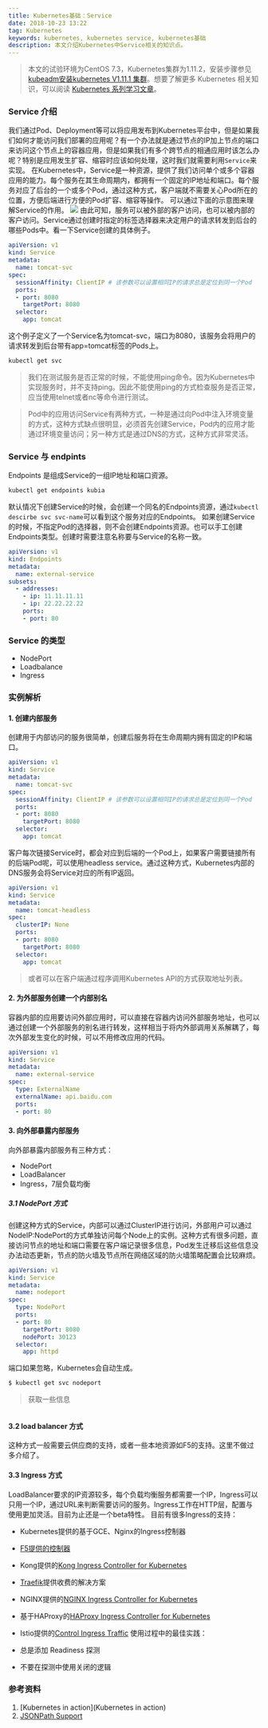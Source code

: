 ```yaml
---
title: Kubernetes基础：Service
date: 2018-10-23 13:22
tag: Kubernetes
keywords: kubernetes, kubernetes service, kubernetes基础
description: 本文介绍Kubernetes中Service相关的知识点。
---
```


> 本文的试验环境为CentOS 7.3，Kubernetes集群为1.11.2，安装步骤参见[kubeadm安装kubernetes V1.11.1 集群](https://www.edulinks.cn/2018/07/24/20180724-kubeadm-install-kubernetes/)。想要了解更多 Kubernetes 相关知识，可以阅读 [Kubernetes 系列学习文章](http://www.edulinks.cn/2020/10/16/20201016-kubernetes-articles/)。

### Service 介绍

我们通过Pod、Deployment等可以将应用发布到Kubernetes平台中，但是如果我们如何才能访问我们部署的应用呢？有一个办法就是通过节点的IP加上节点的端口来访问这个节点上的容器应用，但是如果我们有多个跨节点的相通应用时该怎么办呢？特别是应用发生扩容、缩容时应该如何处理，这时我们就需要利用```Service```来实现。
在Kubernetes中，Service是一种资源，提供了我们访问单个或多个容器应用的能力。每个服务在其生命周期内，都拥有一个固定的IP地址和端口。每个服务对应了后台的一个或多个Pod，通过这种方式，客户端就不需要关心Pod所在的位置，方便后端进行方便的Pod扩容、缩容等操作。
可以通过下面的示意图来理解Service的作用。
![](20181023-kubernetes-service/39469-20181023132306675-1899988743.png)
由此可知，服务可以被外部的客户访问，也可以被内部的客户访问。Service通过创建时指定的标签选择器来决定用户的请求转发到后台的哪些Pods中。看一下Service创建的具体例子。

```yaml
apiVersion: v1
kind: Service
metadata:
  name: tomcat-svc
spec:
  sessionAffinity: ClientIP # 该参数可以设置相同IP的请求总是定位到同一个Pod
  ports:
  - port: 8080
    targetPort: 8080
  selector:
    app: tomcat
```
这个例子定义了一个Service名为tomcat-svc，端口为8080，该服务会将用户的请求转发到后台带有app=tomcat标签的Pods上。
```bash
kubectl get svc
```
> 我们在测试服务是否正常的时候，不能使用ping命令。因为Kubernetes中实现服务时，并不支持ping。因此不能使用ping的方式检查服务是否正常，应当使用telnet或者nc等命令进行测试。

> Pod中的应用访问Service有两种方式，一种是通过向Pod中注入环境变量的方式，这种方式缺点很明显，必须首先创建Service，Pod内的应用才能通过环境变量访问；另一种方式是通过DNS的方式，这种方式非常灵活。


### Service 与 endpints
Endpoints 是组成Service的一组IP地址和端口资源。
```bash
kubectl get endpoints kubia
```
默认情况下创建Service的时候，会创建一个同名的Endpoints资源，通过```kubectl descirbe svc svc-name```可以看到这个服务对应的Endpoints。
如果创建Service的时候，不指定Pod的选择器，则不会创建Endpoints资源。也可以手工创建Endpoints类型。创建时需要注意名称要与Service的名称一致。
```yaml
apiVersion: v1
kind: Endpoints
metadata: 
  name: external-service
subsets:
  - addresses:
    - ip: 11.11.11.11
    - ip: 22.22.22.22
    ports:
    - port: 80
```

### Service 的类型

* NodePort
* Loadbalance
* Ingress

### 实例解析

#### 1. 创建内部服务
创建用于内部访问的服务很简单，创建后服务将在生命周期内拥有固定的IP和端口。
```yaml
apiVersion: v1
kind: Service
metadata:
  name: tomcat-svc
spec:
  sessionAffinity: ClientIP # 该参数可以设置相同IP的请求总是定位到同一个Pod
  ports:
  - port: 8080
    targetPort: 8080
  selector:
    app: tomcat
```
客户每次链接Service时，都会对应到后端的一个Pod上，如果客户需要链接所有的后端Pod呢，可以使用headless service。通过这种方式，Kubernetes内部的DNS服务会将Service对应的所有IP返回。
```yaml
apiVersion: v1
kind: Service
metadata:
  name: tomcat-headless
spec:
  clusterIP: None
  ports:
  - port: 8080
    targetPort: 8080
  selector:
    app: tomcat
```
> 或者可以在客户端通过程序调用Kubernetes API的方式获取地址列表。


#### 2. 为外部服务创建一个内部别名
容器内部的应用要访问外部应用时，可以直接在容器内访问外部服务地址，也可以通过创建一个外部服务的别名进行转发，这样相当于将内外部调用关系解耦了，每次外部发生变化的时候，可以不用修改应用的代码。
```yaml
apiVersion: v1
kind: Service
metadata:
  name: external-service
spec:
  type: ExternalName
  externalName: api.baidu.com
  ports:
  - port: 80
```

#### 3. 向外部暴露内部服务
向外部暴露内部服务有三种方式：

* NodePort
* LoadBalancer
* Ingress，7层负载均衡

##### 3.1 NodePort 方式
创建这种方式的Service，内部可以通过ClusterIP进行访问，外部用户可以通过NodeIP:NodePort的方式单独访问每个Node上的实例。这种方式有很多问题，直接访问节点的地址和端口需要在客户端记录很多信息，Pod发生迁移后这些信息没办法动态更新，节点的防火墙及节点所在网络区域的防火墙策略配置会比较麻烦。
```yaml
apiVersion: v1
kind: Service
metadata:
  name: nodeport
spec:
  type: NodePort
  ports:
  - port: 80
    targetPort: 8080
    nodePort: 30123
  selector:
    app: httpd
```
端口如果忽略，Kubernetes会自动生成。
```bash
$ kubectl get svc nodeport
```
> 获取一些信息

```kubectl get nodes -o jsonpath='{.items[*].status.addresses[?(@.type="InternalIP")].address}'

```

#### 3.2 load balancer 方式
这种方式一般需要云供应商的支持，或者一些本地资源如F5的支持。这里不做过多介绍了。

#### 3.3 Ingress 方式
LoadBalancer要求的IP资源较多，每个负载均衡服务都需要一个IP，Ingress可以只用一个IP，通过URL来判断需要访问的服务。Ingress工作在HTTP层，配置与使用更加灵活。目前为止还是一个beta特性。
目前有很多Ingress的支持：

* Kubernetes提供的基于GCE、Nginx的Ingress控制器
* [F5提供的控制器](http://clouddocs.f5.com/products/connectors/k8s-bigip-ctlr/latest)
* Kong提供的[Kong Ingress Controller for Kubernetes](https://konghq.com/blog/kubernetes-ingress-controller-for-kong/)
* [Traefik](https://github.com/containous/traefik)提供收费的解决方案
* NGINX提供的[NGINX Ingress Controller for Kubernetes](https://www.nginx.com/products/nginx/kubernetes-ingress-controller)
* 基于HAProxy的[HAProxy Ingress Controller for Kubernetes](https://www.haproxy.com/blog/haproxy_ingress_controller_for_kubernetes/)
* Istio提供的[Control Ingress Traffic](https://istio.io/docs/tasks/traffic-management/ingress/)
使用过程中的最佳实践：

* 总是添加 Readiness 探测
* 不要在探测中使用关闭的逻辑

### 参考资料

1. [Kubernetes in action](Kubernetes in action)
2. [JSONPath Support](https://kubernetes.io/docs/reference/kubectl/jsonpath/)












